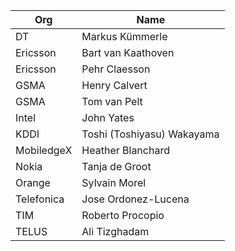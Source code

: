 | Org                    | Name                                                |
| -----------------------| ----------------------------------------------------|
| DT | Markus Kümmerle |
| Ericsson | Bart van Kaathoven |
| Ericsson | Pehr Claesson |
| GSMA | Henry Calvert |
| GSMA | Tom van Pelt |
| Intel | John Yates |
| KDDI | Toshi (Toshiyasu) Wakayama |
| MobiledgeX | Heather Blanchard |
| Nokia | Tanja de Groot |
| Orange | Sylvain Morel |
| Telefonica | Jose Ordonez-Lucena |
| TIM | Roberto Procopio |
| TELUS | Ali Tizghadam |
